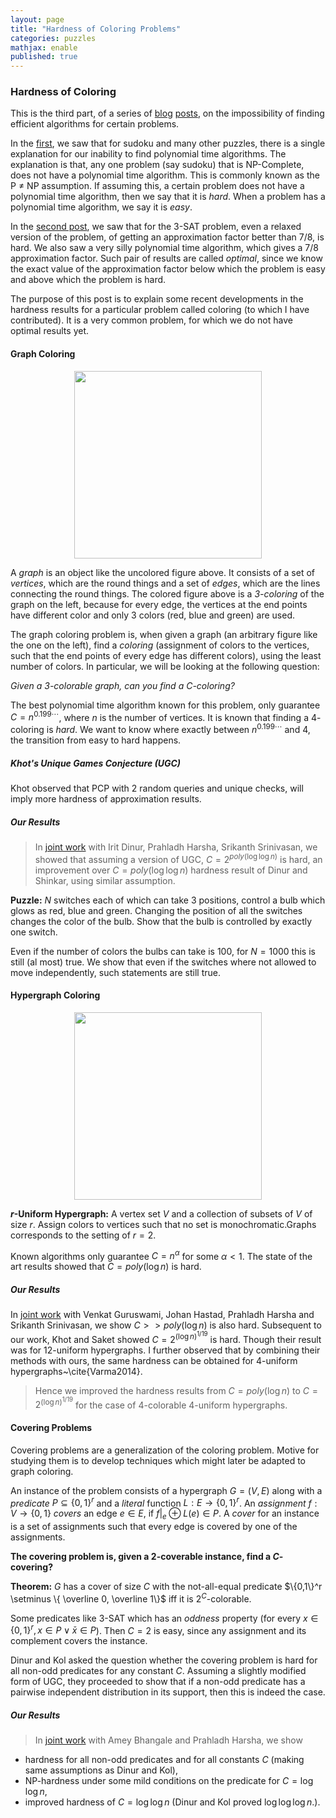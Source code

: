 ```yaml
---
layout: page
title: "Hardness of Coloring Problems"
categories: puzzles
mathjax: enable
published: true
---
```


### Hardness of Coloring

This is the third part, of a series of <a href="/2014/puzzles.html">blog</a> <a href="/2014/approximation-limits.html">posts</a>,
on the impossibility of finding efficient algorithms for certain problems.

In the <a href="/2014/puzzles.html">first</a>, we saw that for sudoku and many other puzzles, there is a single explanation for
our inability to find polynomial time algorithms. The explanation is that, any one problem (say sudoku) that is
NP-Complete, does not have a polynomial time algorithm. This is commonly known as the P $\neq$ NP assumption. 
If assuming this, a certain problem  does not have a polynomial time algorithm, then we say that it is *hard*.
When a problem has a polynomial time algorithm, we say it is *easy*.

In the <a href="/2014/approximation-limits.html">second post</a>, we saw that for the $3$-SAT problem, even a relaxed version of the problem, of getting an
approximation factor better than $7/8$, is hard. We also saw a very silly polynomial time algorithm, which gives a $7/8$ approximation
factor. Such pair of results are called *optimal*, since we know the exact value of the approximation factor below which the problem is easy and above which the problem is hard.


The purpose of this post is to explain some
recent developments in the hardness results for a particular problem called coloring (to which I have contributed).
It is a very common problem, for which we do not have optimal results yet. 

#### Graph Coloring


<p style="text-align:center">
<img src="../../images/highlight/graph_coloring.png" width="300px" /> </p>

A *graph* is an object like the uncolored figure above. It consists of a set of *vertices*, which are the round things and a set of
*edges*, which are the lines connecting the round things. The colored figure above is a *$3$-coloring* of the graph on the left, 
because for every edge, the vertices at the end points have different color and only $3$ colors (red, blue and green) are used.

The graph coloring problem is, when given a graph (an arbitrary figure like the one on the left), find a *coloring* (assignment of 
colors to the vertices, such that the end points of every edge has different colors), using the least number of colors. In particular,
we will be looking at the following question:

*Given a $3$-colorable graph, can you find a $C$-coloring?*

The best polynomial time algorithm known for this problem, only guarantee $C = n^{0.199\cdots}$, where $n$ is the number of vertices. It is known 
that finding a $4$-coloring  is *hard*.  We want to know where exactly between $n^{0.199\cdots}$ and $4$, the transition from easy to hard
happens.

##### Khot's Unique Games Conjecture (UGC)
Khot observed that PCP with $2$ random queries and unique checks, will imply more  hardness of approximation results.

 
##### Our Results

>In <a href="http://arxiv.org/abs/1411.3517">joint work</a> with Irit Dinur, Prahladh Harsha, Srikanth Srinivasan, 
we showed that assuming a version of UGC, $C=2^{poly(\log \log n)}$ is hard, an improvement over $C=poly(\log \log n)$ 
hardness result of Dinur and Shinkar, using similar assumption.

**Puzzle:** $N$ switches each of which can take $3$ positions, control a bulb which glows as red, blue and green. 
Changing the position of all the switches changes the color of the bulb. Show that the bulb is controlled
by exactly one switch.
   
Even if the number of colors the bulbs can take is $100$, for $N=1000$ this is still (al most) true. 
We show that even if the switches where not allowed to move independently, such statements are still true.



#### Hypergraph Coloring

<p style="text-align:center">
<img src="../../images/highlight/hypergraph_coloring.png" width="300px" /> </p>

**$r$-Uniform Hypergraph:** A vertex set $V$ and a
collection of subsets of $V$ of size $r$. Assign colors to 
vertices such that no set is monochromatic.Graphs corresponds to the 
setting of $r=2$. 

Known algorithms only guarantee $C=n^\alpha$ for some $\alpha < 1$. The state of the art results  showed that $C= poly( \log n)$ is hard.
 
##### Our Results

In <a href="http://arxiv.org/abs/1311.7407">joint work</a> with Venkat Guruswami,
Johan Hastad, Prahladh Harsha and Srikanth Srinivasan, we show $C > > poly(\log n)$ is also hard.
Subsequent to our work, Khot and
Saket  showed $C=2^{(\log
n)^{1/19}}$ is hard. Though their result was
for $12$-uniform hypergraphs. 
I further observed that
by combining their methods with ours, the same  hardness can be
obtained for $4$-uniform hypergraphs~\cite{Varma2014}. 

>Hence  we improved the hardness results from $C=poly(\log n)$ to $C=2^{(\log n)^{1/19}}$ for the
case of $4$-colorable $4$-uniform hypergraphs.


#### Covering Problems
Covering problems are a generalization of the 
coloring problem. Motive for studying them is to develop
techniques which might later be adapted to graph coloring. 

An instance of the problem
consists of a hypergraph $G=(V,E)$ along with a *predicate* $P
\subseteq \{0,1\}^r$ and a *literal* function $L:E\rightarrow
\{0,1\}^r$. An *assignment* $f:V \rightarrow \{0,1\}$
*covers* an edge $e\in E$, if $f|_e \oplus L(e) \in P$. 
A *cover* for an instance is a set of 
assignments such that every edge is covered by one of the assignments.

**The covering problem is, given a $2$-coverable instance, find a $C$-covering?**

**Theorem:** $G$ has a cover of size $C$ with the not-all-equal predicate
$\{0,1\}^r \setminus \{ \overline 0, \overline 1\}$ iff it is
$2^C$-colorable. 

Some predicates like $3$-SAT which has an
*oddness* property (for every $x\in \{0,1\}^r, x\in P \vee \bar x \in P$). Then $C=2$ is easy, since any assignment and its complement
covers the instance.

Dinur and Kol asked the question
whether the covering problem is hard  for all non-odd
predicates for any constant $C$. Assuming a slightly modified form of UGC, they proceeded to show that if a non-odd predicate has a
pairwise independent distribution in its support, then this is indeed
the case.

##### Our Results
 >In <a href="http://arxiv.org/abs/1411.7747">joint work</a> with Amey Bhangale and Prahladh Harsha, we show  
- hardness for all non-odd predicates and for all constants $C$ (making same assumptions as Dinur and Kol),  
- NP-hardness under some mild conditions on the predicate for $C= \log \log n$,   
- improved hardness of $C=\log \log n$ (Dinur and Kol proved $\log \log \log n$.).



